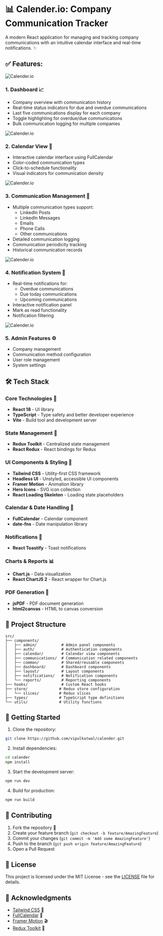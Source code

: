 # 📊 Calender.io: Company Communication Tracker

A modern React application for managing and tracking company communications with an intuitive calendar interface and real-time notifications. ✨


## ✅ Features:

![Calender.io](./public/dashboard.png)

### 1. Dashboard 📈

- Company overview with communication history
- Real-time status indicators for due and overdue communications
- Last five communications display for each company
- Toggle highlighting for overdue/due communications
- Bulk communication logging for multiple companies


![Calender.io](./public/calendar.png)

### 2. Calendar View 📅

- Interactive calendar interface using FullCalendar
- Color-coded communication types
- Click-to-schedule functionality
- Visual indicators for communication density

![Calender.io](./public/reports.png)

### 3. Communication Management 💬

- Multiple communication types support:
  - LinkedIn Posts
  - LinkedIn Messages
  - Emails
  - Phone Calls
  - Other communications
- Detailed communication logging
- Communication periodicity tracking
- Historical communication records

![Calender.io](./public/notifications.png)

### 4. Notification System 🔔

- Real-time notifications for:
  - Overdue communications
  - Due today communications
  - Upcoming communications
- Interactive notification panel
- Mark as read functionality
- Notification filtering


![Calender.io](./public/admin.png)

### 5. Admin Features ⚙️

- Company management
- Communication method configuration
- User role management
- System settings

## 🛠️ Tech Stack

### Core Technologies 🎯

- **React 18** - UI library
- **TypeScript** - Type safety and better developer experience
- **Vite** - Build tool and development server

### State Management 🔄

- **Redux Toolkit** - Centralized state management
- **React Redux** - React bindings for Redux

### UI Components & Styling 🎨

- **Tailwind CSS** - Utility-first CSS framework
- **Headless UI** - Unstyled, accessible UI components
- **Framer Motion** - Animation library
- **Hero Icons** - SVG icon collection
- **React Loading Skeleton** - Loading state placeholders

### Calendar & Date Handling 📅

- **FullCalendar** - Calendar component
- **date-fns** - Date manipulation library

### Notifications 🔔

- **React Toastify** - Toast notifications

### Charts & Reports 📊

- **Chart.js** - Data visualization
- **React ChartJS 2** - React wrapper for Chart.js

### PDF Generation 📄

- **jsPDF** - PDF document generation
- **html2canvas** - HTML to canvas conversion

## 📁 Project Structure

```
src/
├── components/
│   ├── admin/           # Admin panel components
│   ├── auth/            # Authentication components
│   ├── calendar/        # Calendar view components
│   ├── communications/  # Communication related components
│   ├── common/          # Shared/reusable components
│   ├── dashboard/       # Dashboard components
│   ├── layout/          # Layout components
│   ├── notifications/   # Notification components
│   └── reports/         # Reporting components
├── hooks/               # Custom React hooks
├── store/              # Redux store configuration
│   └── slices/         # Redux slices
├── types/              # TypeScript type definitions
└── utils/              # Utility functions
```

## 🚀 Getting Started

1. Clone the repository:

```bash
git clone https://github.com/vipulkatwal/calender.git
```

2. Install dependencies:

```bash
cd calender
npm install
```

3. Start the development server:

```bash
npm run dev
```

4. Build for production:

```bash
npm run build
```

## 🤝 Contributing

1. Fork the repository 🍴
2. Create your feature branch (`git checkout -b feature/AmazingFeature`)
3. Commit your changes (`git commit -m 'Add some AmazingFeature'`)
4. Push to the branch (`git push origin feature/AmazingFeature`)
5. Open a Pull Request

## 📄 License

This project is licensed under the MIT License - see the [LICENSE](LICENSE) file for details.

## 🙏 Acknowledgments

- [Tailwind CSS](https://tailwindcss.com) 💨
- [FullCalendar](https://fullcalendar.io) 📅
- [Framer Motion](https://www.framer.com/motion) 🎬
- [Redux Toolkit](https://redux-toolkit.js.org) 🔄
